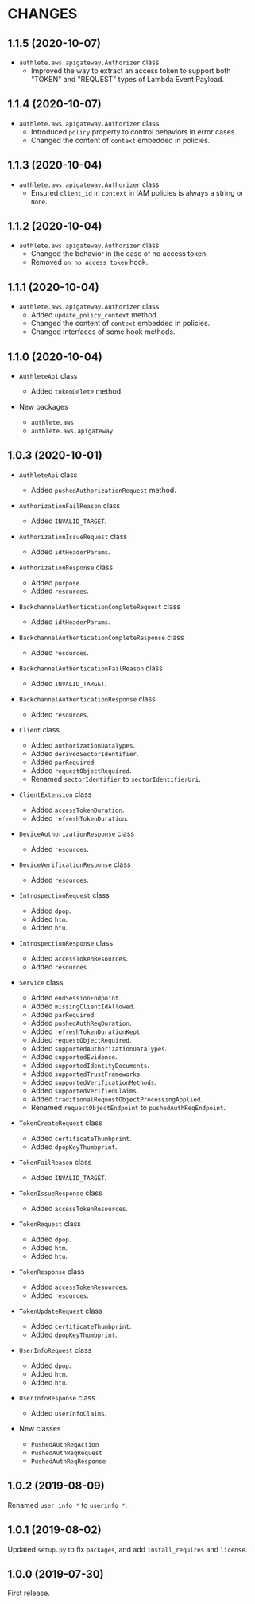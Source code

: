 CHANGES
=======

1.1.5 (2020-10-07)
------------------

- `authlete.aws.apigateway.Authorizer` class
    * Improved the way to extract an access token to support both "TOKEN" and
      "REQUEST" types of Lambda Event Payload.


1.1.4 (2020-10-07)
------------------

- `authlete.aws.apigateway.Authorizer` class
    * Introduced `policy` property to control behaviors in error cases.
    * Changed the content of `context` embedded in policies.


1.1.3 (2020-10-04)
------------------

- `authlete.aws.apigateway.Authorizer` class
    * Ensured `client_id` in `context` in IAM policies is always a string or `None`.


1.1.2 (2020-10-04)
------------------

- `authlete.aws.apigateway.Authorizer` class
    * Changed the behavior in the case of no access token.
    * Removed `on_no_access_token` hook.


1.1.1 (2020-10-04)
------------------

- `authlete.aws.apigateway.Authorizer` class
    * Added `update_policy_context` method.
    * Changed the content of `context` embedded in policies.
    * Changed interfaces of some hook methods.


1.1.0 (2020-10-04)
------------------

- `AuthleteApi` class
    * Added `tokenDelete` method.

- New packages
    * `authlete.aws`
    * `authlete.aws.apigateway`


1.0.3 (2020-10-01)
------------------

- `AuthleteApi` class
    * Added `pushedAuthorizationRequest` method.

- `AuthorizationFailReason` class
    * Added `INVALID_TARGET`.

- `AuthorizationIssueRequest` class
    * Added `idtHeaderParams`.

- `AuthorizationResponse` class
    * Added `purpose`.
    * Added `resources`.

- `BackchannelAuthenticationCompleteRequest` class
    * Added `idtHeaderParams`.

- `BackchannelAuthenticationCompleteResponse` class
    * Added `resources`.

- `BackchannelAuthenticationFailReason` class
    * Added `INVALID_TARGET`.

- `BackchannelAuthenticationResponse` class
    * Added `resources`.

- `Client` class
    * Added `authorizationDataTypes`.
    * Added `derivedSectorIdentifier`.
    * Added `parRequired`.
    * Added `requestObjectRequired`.
    * Renamed `sectorIdentifier` to `sectorIdentifierUri`.

- `ClientExtension` class
    * Added `accessTokenDuration`.
    * Added `refreshTokenDuration`.

- `DeviceAuthorizationResponse` class
    * Added `resources`.

- `DeviceVerificationResponse` class
    * Added `resources`.

- `IntrospectionRequest` class
    * Added `dpop`.
    * Added `htm`.
    * Added `htu`.

- `IntrospectionResponse` class
    * Added `accessTokenResources`.
    * Added `resources`.

- `Service` class
    * Added `endSessionEndpoint`.
    * Added `missingClientIdAllowed`.
    * Added `parRequired`.
    * Added `pushedAuthReqDuration`.
    * Added `refreshTokenDurationKept`.
    * Added `requestObjectRequired`.
    * Added `supportedAuthorizationDataTypes`.
    * Added `supportedEvidence`.
    * Added `supportedIdentityDocuments`.
    * Added `supportedTrustFrameworks`.
    * Added `supportedVerificationMethods`.
    * Added `supportedVerifiedClaims`.
    * Added `traditionalRequestObjectProcessingApplied`.
    * Renamed `requestObjectEndpoint` to `pushedAuthReqEndpoint`.

- `TokenCreateRequest` class
    * Added `certificateThumbprint`.
    * Added `dpopKeyThumbprint`.

- `TokenFailReason` class
    * Added `INVALID_TARGET`.

- `TokenIssueResponse` class
    * Added `accessTokenResources`.

- `TokenRequest` class
    * Added `dpop`.
    * Added `htm`.
    * Added `htu`.

- `TokenResponse` class
    * Added `accessTokenResources`.
    * Added `resources`.

- `TokenUpdateRequest` class
    * Added `certificateThumbprint`.
    * Added `dpopKeyThumbprint`.

- `UserInfoRequest` class
    * Added `dpop`.
    * Added `htm`.
    * Added `htu`.

- `UserInfoResponse` class
    * Added `userInfoClaims`.

- New classes
    * `PushedAuthReqAction`
    * `PushedAuthReqRequest`
    * `PushedAuthReqResponse`


1.0.2 (2019-08-09)
------------------

Renamed `user_info_*` to `userinfo_*`.


1.0.1 (2019-08-02)
------------------

Updated `setup.py` to fix `packages`, and add `install_requires` and `license`.


1.0.0 (2019-07-30)
------------------

First release.
